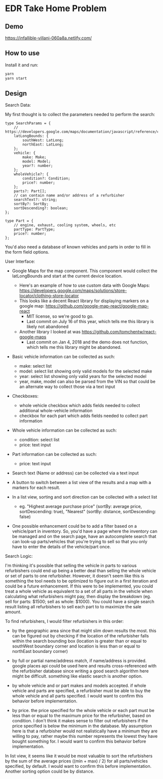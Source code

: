 # EDR Take Home Problem

## Demo

https://infallible-villani-060a8a.netlify.com/

## How to use

Install it and run:

```sh
yarn
yarn start
```

## Design

Search Data:

My first thought is to collect the parameters needed to perform the search:

```
type SearchParams = {
    // https://developers.google.com/maps/documentation/javascript/reference/coordinates#LatLngBounds
    latLongBounds: {
        southWest: LatLong;
        northEast: LatLong;
    };
    vehicle: {
        make: Make;
        model: Model;
        year?: number;
    };
    wholeVehicle?: {
        condition?: Condition;
        price?: number;
    };
    parts?: Part[];
    // can contain name and/or address of a refurbisher
    searchText?: string;
    sortBy?: SortBy;
    sortDescending?: boolean;
};

type Part = {
    // engine, exhaust, cooling system, wheels, etc
    partType: PartType;
    price?: number;
};
```

You'd also need a database of known vehicles and parts in order to fill in the form field options.

User Interface:

- Google Maps for the map component. This component would collect the latLongBounds and start at the current device location.
    - Here's an example of how to use custom data with Google Maps: https://developers.google.com/maps/solutions/store-locator/clothing-store-locator
    - This looks like a decent React library for displaying markers on a google map: https://github.com/google-map-react/google-map-react
        - MIT license, so we're good to go.
        - Last commit on July 16 of this year, which tells me this library is likely not abandoned
    - Another library I looked at was https://github.com/tomchentw/react-google-maps
        - Last commit on Jan 4, 2018 and the demo does not function, which tells me this library might be abandoned.

- Basic vehicle information can be collected as such:
    - make: select list
    - model: select list showing only valid models for the selected make
    - year: select list showing only valid years for the selected model
    - year, make, model can also be parsed from the VIN so that could be an alternate way to collect those via a text input

- Checkboxes:
    - whole vehicle checkbox which adds fields needed to collect additional whole-vehicle information
    - checkbox for each part which adds fields needed to collect part information

- Whole vehicle information can be collected as such:
    - condition: select list
    - price: text input

- Part information can be collected as such:
    - price: text input
    
- Search text (Name or address) can be collected via a text input

- A button to switch between a list view of the results and a map with a markers for each result.

- In a list view, sorting and sort direction can be collected with a select list
    - eg. "Highest average purchase price" (sortBy: average price, sortDescending: true), "Nearest" (sortBy: distance, sortDescending: false)

- One possible enhancement could be to add a filter based on a vehicle/part in inventory. So, you'd have a page where the inventory can be managed and on the search page, have an autocomplete search that can look-up parts/vehicles that you're trying to sell so that you only have to enter the details of the vehicle/part once.

Search Logic:

I'm thinking it's possible that selling the vehicle in parts to various refurbishers could end up being a better deal than selling the whole vehicle or set of parts to one refurbisher. However, it doesn't seem like this is something the tool needs to be optimized to figure out in a first iteration and could be a future enhancement. If this were to be implemented, you could treat a whole vehicle as equivalent to a set of all parts in the vehicle when calculating what refurbishers might pay, then display the breakdown (eg. sell for parts: $1500; sell as whole: $1000). You could have a single search result listing all refurbishers to sell each part to to maximize the sale amount.

To find refurbishers, I would filter refurbishers in this order:
    
- by the geographic area since that might slim down results the most. this can be figured out by checking if the location of the refurbisher falls within the search bounding box (location is greater than or equal to southWest boundary corner and location is less than or equal to northEast boundary corner)

- by full or partial name/address match, if name/address is provided. google places api could be used here and results cross-referenced with the refurbisher database since writing a good search algorithm here might be difficult. something like elastic search is another option.

- by whole vehicle and or part makes and models accepted. if whole vehicle and parts are specified, a refurbisher must be able to buy the whole vehicle and all parts specified. I would want to confirm this behavior before implementation.

- by price. the price specified for the whole vehicle or each part must be less than or equal to the maximum price for the refurbisher, based on condition. I don't think it makes sense to filter out refurbishers if the price specified is below the minimum in the database. My assumption here is that a refurbisher would not realistically have a minimum they are willing to pay, rather maybe this number represents the lowest they have bought something for. I would want to confirm this behavior before implementation.

In list view, it seems like it would be most valuable to sort the refurbishers by the sum of the average prices ((min + max) / 2) for all parts/vehicles specified, by default. I would want to confirm this before implementation. Another sorting option could be by distance.






